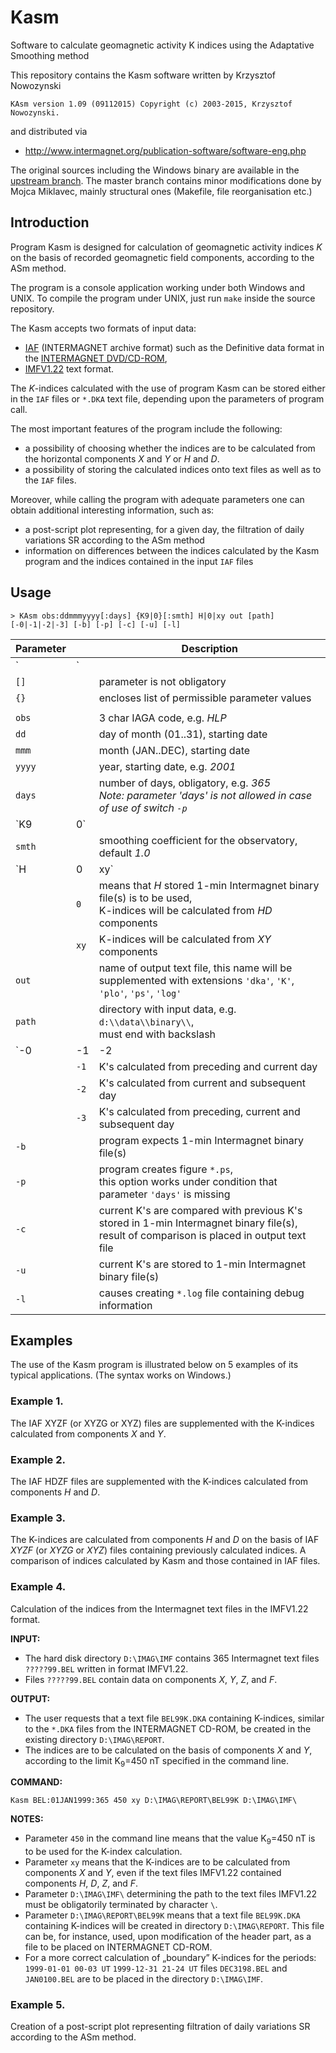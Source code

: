 # Kasm
Software to calculate geomagnetic activity K indices using the Adaptative Smoothing method

This repository contains the Kasm software written by Krzysztof Nowozynski
```
KAsm version 1.09 (09112015) Copyright (c) 2003-2015, Krzysztof Nowozynski.
```
and distributed via
* http://www.intermagnet.org/publication-software/software-eng.php

The original sources including the Windows binary are available in the [upstream branch](https://github.com/mojca/Kasm/tree/upstream).
The master branch contains minor modifications done by Mojca Miklavec, mainly structural ones (Makefile, file reorganisation etc.)

## Introduction

Program Kasm is designed for calculation of geomagnetic activity indices *K* on the basis of recorded geomagnetic field components, according to the ASm method.

The program is a console application working under both Windows and UNIX. To compile the program under UNIX, just run `make` inside the source repository.

The Kasm accepts two formats of input data:
* [IAF](http://www.intermagnet.org/data-donnee/formats/iaf-eng.php) (INTERMAGNET archive format) such as the Definitive data format in the [INTERMAGNET DVD/CD-ROM](http://www.intermagnet.org/data-donnee/cdrom/cddata-eng.php),
* [IMFV1.22](http://www.intermagnet.org/data-donnee/formats/imfv122-eng.php) text format.

The *K*-indices calculated with the use of program Kasm can be stored either in the `IAF` files or `*.DKA` text file, depending upon the parameters of program call.

The most important features of the program include the following:
* a possibility of choosing whether the indices are to be calculated from the horizontal components *X* and *Y* or *H* and *D*.
* a possibility of storing the calculated indices onto text files as well as to the `IAF` files.

Moreover, while calling the program with adequate parameters one can obtain additional interesting information, such as:
* a post-script plot representing, for a given day, the filtration of daily variations SR according to the ASm method
* information on differences between the indices calculated by the Kasm program and the indices contained in the input `IAF` files

## Usage

```
> KAsm obs:ddmmmyyyy[:days] {K9|0}[:smth] H|0|xy out [path] [-0|-1|-2|-3] [-b] [-p] [-c] [-u] [-l]
```

| Parameter      |      | Description |
| -------------- | ---- | ----------------------------- |
| `|`            |      | separates permissible values of parameter |
| `[]`           |      | parameter is not obligatory |
| `{}`           |      | encloses list of permissible parameter values |
|                |      | |
| `obs`          |      | 3 char IAGA code, e.g. *HLP* |
| `dd`           |      | day of month (01..31), starting date |
| `mmm`          |      | month (JAN..DEC), starting date |
| `yyyy`         |      | year, starting date, e.g. *2001* |
| `days`         |      | number of days, obligatory, e.g. *365*<br /> *Note:  parameter 'days' is not allowed in case of use of switch `-p`* |
| `K9|0`         |      | K<sub>9</sub> limit K<sub>9</sub>-index in nT, examples: *450*, *700*<br /> 0 means that K<sub>9</sub> stored in 1-min Intermagnet binary file(s) is to be used |
| `smth`         |      | smoothing coefficient for the observatory, default *1.0*
| `H|0|xy`       | `H`  | annual value of *H*-component in nT,<br />K-indices will be calculated from HD elements, e.g. *18720, 8245* |
|                | `0`  | means that *H* stored 1-min Intermagnet binary file(s) is to be used,<br /> K-indices will be calculated from *HD* components |
|                | `xy` | K-indices will be calculated from *XY* components |
| `out`          |      | name of output text file, this name will be supplemented with extensions `'dka'`, `'K'`, `'plo'`, `'ps'`, `'log'` |
| `path`         |      | directory with input data, e.g. `d:\\data\\binary\\`,<br /> must end with backslash |
| `-0|-1|-2|-3 ` | `-0` | K's will be calculated from one day |
|                | `-1` | K's calculated from preceding and current day |
|                | `-2` | K's calculated from current and subsequent day |
|                | `-3` | K's calculated from preceding, current and subsequent day |
| `-b`           |      | program expects 1-min Intermagnet binary file(s) |
| `-p`           |      | program creates figure `*.ps`,<br /> this option works under condition that parameter `'days'` is missing |
| `-c`           |      | current K's are compared with previous K's stored in 1-min Intermagnet binary file(s), result of comparison is placed in output text file |
| `-u`           |      | current K's are stored to 1-min Intermagnet binary file(s) |
| `-l`           |      | causes creating `*.log` file containing debug information |

## Examples
The use of the Kasm program is illustrated below on 5 examples of its typical applications. (The syntax works on Windows.)

###  Example 1.
The IAF XYZF (or XYZG or XYZ) files are supplemented with the K-indices calculated from components *X* and *Y*.

### Example 2.
The IAF HDZF files are supplemented with the K-indices calculated from components *H* and *D*.

### Example 3.
The K-indices are calculated from components *H* and *D* on the basis of IAF *XYZF* (or *XYZG* or *XYZ*) files containing previously calculated indices. A comparison of indices calculated by Kasm and those contained in IAF files.

### Example 4.
Calculation of the indices from the Intermagnet text files in the IMFV1.22 format.

**INPUT:**
* The hard disk directory `D:\IMAG\IMF` contains 365 Intermagnet text files `?????99.BEL` written in format IMFV1.22.
* Files ``?????99.BEL`` contain data on components *X*, *Y*, *Z*, and *F*.

**OUTPUT:**
* The user requests that a text file `BEL99K.DKA` containing K-indices,
  similar to the `*.DKA` files from the INTERMAGNET CD-ROM, be created
  in the existing directory `D:\IMAG\REPORT`.
* The indices are to be calculated on the basis of components *X* and *Y*,
  according to the limit K<sub>9</sub>=450 nT specified in the command line.

**COMMAND:**
```
Kasm BEL:01JAN1999:365 450 xy D:\IMAG\REPORT\BEL99K D:\IMAG\IMF\
```

**NOTES:**
* Parameter `450` in the command line means that the value K<sub>9</sub>=450 nT is to be
  used for the K-index calculation.
* Parameter `xy` means that the K-indices are to be calculated from components
  *X* and *Y*, even if the text files IMFV1.22 contained components *H*, *D*, *Z*,
  and *F*.
* Parameter `D:\IMAG\IMF\` determining the path to the text files IMFV1.22
  must be obligatorily terminated by character `\`.
* Parameter `D:\IMAG\REPORT\BEL99K` means that a text file
  `BEL99K.DKA` containing K-indices will be created in directory `D:\IMAG\REPORT`.
  This file can be, for instance, used, upon modification of the header part,
  as a file to be placed on INTERMAGNET CD-ROM.
* For a more correct calculation of „boundary” K-indices for the periods:
  `1999-01-01 00-03 UT`
  `1999-12-31 21-24 UT`
  files `DEC3198.BEL` and `JAN0100.BEL` are to be placed in the directory `D:\IMAG\IMF`.

### Example 5.
Creation of a post-script plot representing filtration of daily variations SR according to the ASm method.

